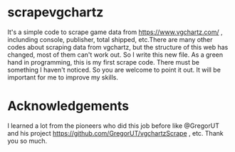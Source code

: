 # scrapevgchartz
 It's a simple code to scrape game data from <https://www.vgchartz.com/> , inclunding console, publisher, total shipped, etc.There are many other codes about scraping data from vgchartz, but the structure of this web has changed, most of them can't work out. So I write this new file. 
 As a green hand in programming, this is my first scrape code. There must be something I haven't noticed. So you are welcome to point it out. It will be important for me to improve my skills.

# Acknowledgements
 I learned a lot from the pioneers who did this job before like @GregorUT and his project <https://github.com/GregorUT/vgchartzScrape> , etc. Thank you so much.
